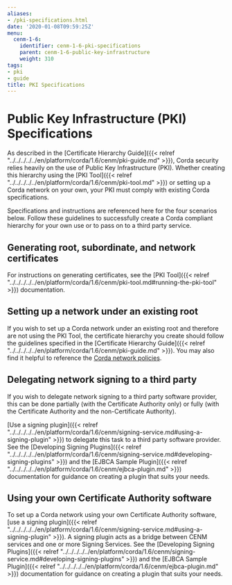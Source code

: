 ```yaml
---
aliases:
- /pki-specifications.html
date: '2020-01-08T09:59:25Z'
menu:
  cenm-1-6:
    identifier: cenm-1-6-pki-specifications
    parent: cenm-1-6-public-key-infrastructure
    weight: 310
tags:
- pki
- guide
title: PKI Specifications
---
```


# Public Key Infrastructure (PKI) Specifications

As described in the [Certificate Hierarchy Guide]({{< relref "../../../../../en/platform/corda/1.6/cenm/pki-guide.md" >}}), Corda security relies heavily on the use of Public Key Infrastructure (PKI). Whether creating this hierarchy using the [PKI Tool]({{< relref "../../../../../en/platform/corda/1.6/cenm/pki-tool.md" >}}) or setting up a Corda network on your own, your PKI must comply with existing Corda specifications.

Specifications and instructions are referenced here for the four scenarios below. Follow these guidelines to successfully create a Corda compliant hierarchy for your own use or to pass on to a third party service.

## Generating root, subordinate, and network certificates

For instructions on generating certificates, see the [PKI Tool]({{< relref "../../../../../en/platform/corda/1.6/cenm/pki-tool.md#running-the-pki-tool" >}}) documentation.

## Setting up a network under an existing root

If you wish to set up a Corda network under an existing root and therefore are not using the PKI Tool, the certificate hierarchy you create should follow the guidelines specified in the [Certificate Hierarchy Guide]({{< relref "../../../../../en/platform/corda/1.6/cenm/pki-guide.md" >}}). You may also find it helpful to reference the [Corda network policies](https://corda.network/trust-root/index/).

## Delegating network signing to a third party

If you wish to delegate network signing to a third party software provider, this can be done partially (with the Certificate Authority only) or fully (with the Certificate Authority and the non-Certificate Authority).

[Use a signing plugin]({{< relref "../../../../../en/platform/corda/1.6/cenm/signing-service.md#using-a-signing-plugin" >}}) to delegate this task to a third party software provider. See the [Developing Signing Plugins]({{< relref "../../../../../en/platform/corda/1.6/cenm/signing-service.md#developing-signing-plugins" >}}) and the [EJBCA Sample Plugin]({{< relref "../../../../../en/platform/corda/1.6/cenm/ejbca-plugin.md" >}}) documentation for guidance on creating a plugin that suits your needs.

## Using your own Certificate Authority software

To set up a Corda network using your own Certificate Authority software, [use a signing plugin]({{< relref "../../../../../en/platform/corda/1.6/cenm/signing-service.md#using-a-signing-plugin" >}}). A signing plugin acts as a bridge between CENM services and one or more Signing Services. See the [Developing Signing Plugins]({{< relref "../../../../../en/platform/corda/1.6/cenm/signing-service.md#developing-signing-plugins" >}}) and the [EJBCA Sample Plugin]({{< relref "../../../../../en/platform/corda/1.6/cenm/ejbca-plugin.md" >}}) documentation for guidance on creating a plugin that suits your needs.
